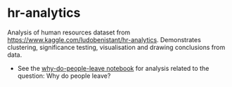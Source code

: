 # hr-analytics
Analysis of human resources dataset from https://www.kaggle.com/ludobenistant/hr-analytics. Demonstrates clustering, significance testing, visualisation and drawing conclusions from data.

* See the [why-do-people-leave notebook](why-do-people-leave.ipynb) for analysis related to the question: Why do people leave?
